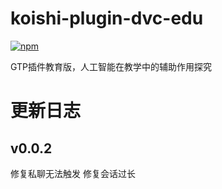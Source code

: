 # koishi-plugin-dvc-edu

[![npm](https://img.shields.io/npm/v/koishi-plugin-dvc-edu?style=flat-square)](https://www.npmjs.com/package/koishi-plugin-dvc-edu)

GTP插件教育版，人工智能在教学中的辅助作用探究


# 更新日志

## v0.0.2

修复私聊无法触发
修复会话过长